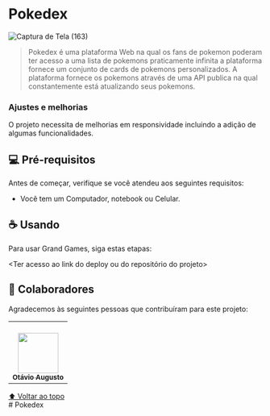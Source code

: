 # Pokedex


![Captura de Tela (163)](https://github.com/CapitaoAugusto/Pokedex/assets/103078329/0225d616-ffce-4d5a-9806-f24eb1bec24e)



> Pokedex é uma plataforma Web na qual os fans de pokemon poderam ter acesso a uma lista de pokemons praticamente infinita
> a plataforma fornece um conjunto de cards de pokemons personalizados. A plataforma fornece os pokemons através de uma API
> publica na qual constantemente está atualizando seus pokemons. 
     

### Ajustes e melhorias

O projeto necessita de melhorias em responsividade incluindo a adição de algumas funcionalidades.

## 💻 Pré-requisitos

Antes de começar, verifique se você atendeu aos seguintes requisitos:
<!---Estes são apenas requisitos de exemplo. Adicionar, duplicar ou remover conforme necessário--->
* Você tem um Computador, notebook ou Celular.

## ☕ Usando <Pokedex>

Para usar Grand Games, siga estas etapas:


<Ter acesso ao link do deploy ou do repositório do projeto>


## 🤝 Colaboradores

Agradecemos às seguintes pessoas que contribuíram para este projeto:

<table>
  <tr>
    <td align="center">
      <a href="#">
        <br>
        <sub>
          <img src="https://pps.whatsapp.net/v/t61.24694-24/209301939_2992291554387044_1063108223435609332_n.jpg?ccb=11-4&oh=01_AdQNi4c9KraRMwmBMjaMMaR6ZYVCZ9FoM3kr1QPtT8CGDA&oe=647CE44C" height="80px" width="80px">
          <br>
          <b>Otávio Augusto</b>
        </sub>
      </a>
    </td>
  </tr>
</table>




[⬆ Voltar ao topo](#Pokedex)<br># Pokedex
